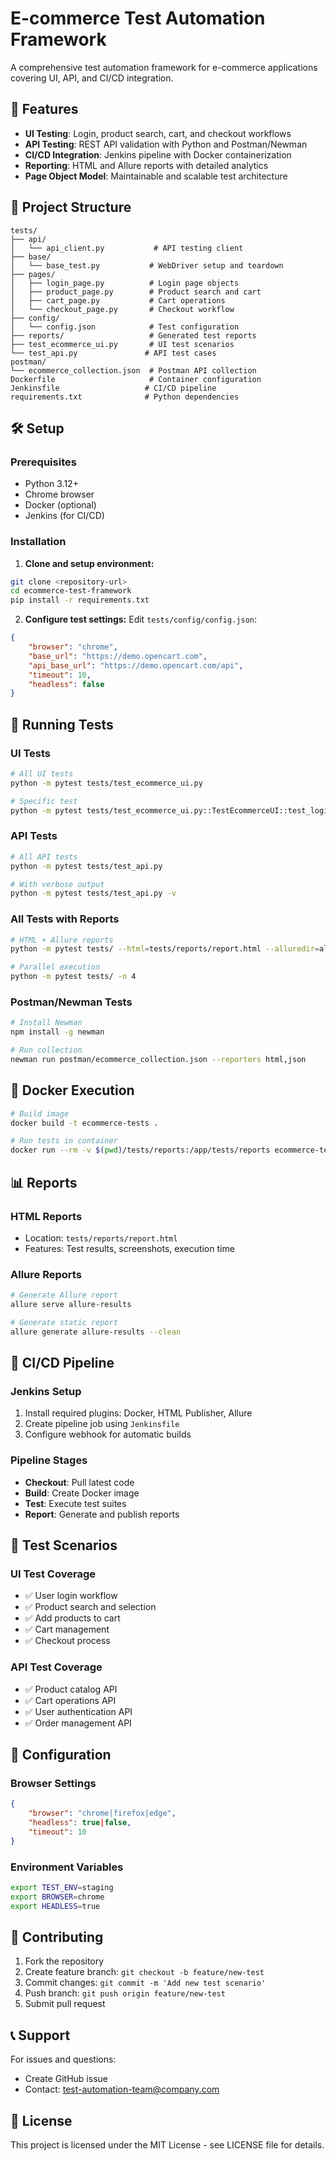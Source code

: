 # E-commerce Test Automation Framework

A comprehensive test automation framework for e-commerce applications covering UI, API, and CI/CD integration.

## 🚀 Features

- **UI Testing**: Login, product search, cart, and checkout workflows
- **API Testing**: REST API validation with Python and Postman/Newman
- **CI/CD Integration**: Jenkins pipeline with Docker containerization
- **Reporting**: HTML and Allure reports with detailed analytics
- **Page Object Model**: Maintainable and scalable test architecture

## 📁 Project Structure

```
tests/
├── api/
│   └── api_client.py           # API testing client
├── base/
│   └── base_test.py           # WebDriver setup and teardown
├── pages/
│   ├── login_page.py          # Login page objects
│   ├── product_page.py        # Product search and cart
│   ├── cart_page.py           # Cart operations
│   └── checkout_page.py       # Checkout workflow
├── config/
│   └── config.json            # Test configuration
├── reports/                   # Generated test reports
├── test_ecommerce_ui.py       # UI test scenarios
└── test_api.py               # API test cases
postman/
└── ecommerce_collection.json  # Postman API collection
Dockerfile                     # Container configuration
Jenkinsfile                   # CI/CD pipeline
requirements.txt              # Python dependencies
```

## 🛠️ Setup

### Prerequisites
- Python 3.12+
- Chrome browser
- Docker (optional)
- Jenkins (for CI/CD)

### Installation

1. **Clone and setup environment:**
```bash
git clone <repository-url>
cd ecommerce-test-framework
pip install -r requirements.txt
```

2. **Configure test settings:**
Edit `tests/config/config.json`:
```json
{
    "browser": "chrome",
    "base_url": "https://demo.opencart.com",
    "api_base_url": "https://demo.opencart.com/api",
    "timeout": 10,
    "headless": false
}
```

## 🧪 Running Tests

### UI Tests
```bash
# All UI tests
python -m pytest tests/test_ecommerce_ui.py

# Specific test
python -m pytest tests/test_ecommerce_ui.py::TestEcommerceUI::test_login_workflow
```

### API Tests
```bash
# All API tests
python -m pytest tests/test_api.py

# With verbose output
python -m pytest tests/test_api.py -v
```

### All Tests with Reports
```bash
# HTML + Allure reports
python -m pytest tests/ --html=tests/reports/report.html --alluredir=allure-results

# Parallel execution
python -m pytest tests/ -n 4
```

### Postman/Newman Tests
```bash
# Install Newman
npm install -g newman

# Run collection
newman run postman/ecommerce_collection.json --reporters html,json
```

## 🐳 Docker Execution

```bash
# Build image
docker build -t ecommerce-tests .

# Run tests in container
docker run --rm -v $(pwd)/tests/reports:/app/tests/reports ecommerce-tests
```

## 📊 Reports

### HTML Reports
- Location: `tests/reports/report.html`
- Features: Test results, screenshots, execution time

### Allure Reports
```bash
# Generate Allure report
allure serve allure-results

# Generate static report
allure generate allure-results --clean
```

## 🔄 CI/CD Pipeline

### Jenkins Setup
1. Install required plugins: Docker, HTML Publisher, Allure
2. Create pipeline job using `Jenkinsfile`
3. Configure webhook for automatic builds

### Pipeline Stages
- **Checkout**: Pull latest code
- **Build**: Create Docker image
- **Test**: Execute test suites
- **Report**: Generate and publish reports

## 📝 Test Scenarios

### UI Test Coverage
- ✅ User login workflow
- ✅ Product search and selection
- ✅ Add products to cart
- ✅ Cart management
- ✅ Checkout process

### API Test Coverage
- ✅ Product catalog API
- ✅ Cart operations API
- ✅ User authentication API
- ✅ Order management API

## 🔧 Configuration

### Browser Settings
```json
{
    "browser": "chrome|firefox|edge",
    "headless": true|false,
    "timeout": 10
}
```

### Environment Variables
```bash
export TEST_ENV=staging
export BROWSER=chrome
export HEADLESS=true
```

## 🤝 Contributing

1. Fork the repository
2. Create feature branch: `git checkout -b feature/new-test`
3. Commit changes: `git commit -m 'Add new test scenario'`
4. Push branch: `git push origin feature/new-test`
5. Submit pull request

## 📞 Support

For issues and questions:
- Create GitHub issue
- Contact: test-automation-team@company.com

## 📄 License

This project is licensed under the MIT License - see LICENSE file for details.